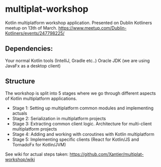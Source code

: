 # multiplat-workshop

Kotlin multiplatform workshop application. Presented on Dublin Kotliners meetup on 13th of March. https://www.meetup.com/Dublin-Kotliners/events/247798225/



## Dependencies:
Your normal Kotlin tools (IntelliJ, Gradle etc..)
Oracle JDK (we are using JavaFx as a desktop client)

## Structure

The workshop is split into 5 stages where we go through different aspects of Kotlin multiplatform applications.

* Stage 1: Setting up multiplatform common modules and implementing actuals
* Stage 2: Serialization in multiplatform projects
* Stage 3: Extracting common client logic. Architecture for multi-client multiplatform projects
* Stage 4: Adding and working with coroutines with Kotlin multiplatform
* Stage 5: Implementing specific clients (React for Kotlin/JS and TornadoFx for Kotlin/JVM)


See wiki for actual steps taken:
https://github.com/Xantier/multiplat-workshop/wiki
